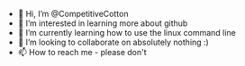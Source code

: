 - 👋 Hi, I’m @CompetitiveCotton
- 👀 I’m interested in learning more about github
- 🌱 I’m currently learning how to use the linux command line
- 💞️ I’m looking to collaborate on absolutely nothing :)
- 📫 How to reach me - please don't

<!---
CompetitiveCotton/CompetitiveCotton is a ✨ special ✨ repository because its `README.md` (this file) appears on your GitHub profile.
You can click the Preview link to take a look at your changes.
--->
